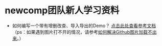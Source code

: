 # newcomp团队新人学习资料
- 如何编写一个带有增删改查、导入导出的Demo？
[点击此处查看参考文档](https://github.com/Qiuyu97/newcomp-study/blob/master/react.md)
（ps：如果遇到图片打不开的情况，请参考[如何解决Github图片加载不出来](https://blog.csdn.net/qq_38232598/article/details/91346392)。）
